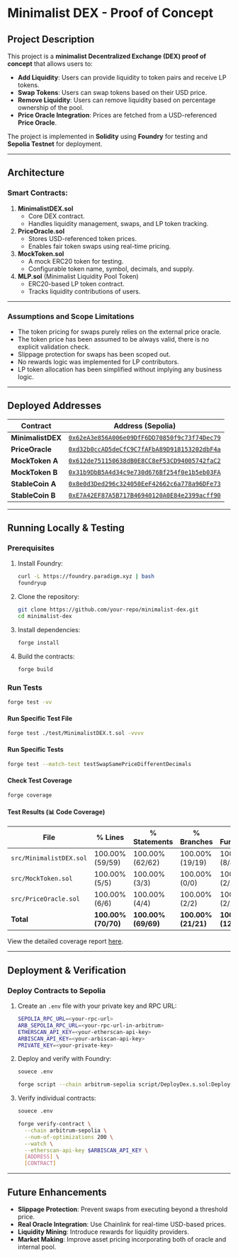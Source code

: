 # Minimalist DEX - Proof of Concept

## Project Description

This project is a **minimalist Decentralized Exchange (DEX) proof of concept** that allows users to:

- **Add Liquidity**: Users can provide liquidity to token pairs and receive LP tokens.
- **Swap Tokens**: Users can swap tokens based on their USD price.
- **Remove Liquidity**: Users can remove liquidity based on percentage ownership of the pool.
- **Price Oracle Integration**: Prices are fetched from a USD-referenced **Price Oracle**.

The project is implemented in **Solidity** using **Foundry** for testing and **Sepolia Testnet** for deployment.

---

## Architecture

### Smart Contracts:

1. **MinimalistDEX.sol**
   - Core DEX contract.
   - Handles liquidity management, swaps, and LP token tracking.
2. **PriceOracle.sol**
   - Stores USD-referenced token prices.
   - Enables fair token swaps using real-time pricing.
3. **MockToken.sol**
   - A mock ERC20 token for testing.
   - Configurable token name, symbol, decimals, and supply.
4. **MLP.sol** (Minimalist Liquidity Pool Token)
   - ERC20-based LP token contract.
   - Tracks liquidity contributions of users.

---

### Assumptions and Scope Limitations

- The token pricing for swaps purely relies on the external price oracle.
- The token price has been assumed to be always valid, there is no explicit validation check.
- Slippage protection for swaps has been scoped out.
- No rewards logic was implemented for LP contributors.
- LP token allocation has been simplified without implying any business logic.

---

## Deployed Addresses

| Contract          | Address (Sepolia)                                                                                                                   |
| ----------------- | ----------------------------------------------------------------------------------------------------------------------------------- |
| **MinimalistDEX** | [`0x62eA3e856A006e09DfF6DD70850f9c73f74Dec79`](https://sepolia.arbiscan.io/address/0x62eA3e856A006e09DfF6DD70850f9c73f74Dec79#code) |
| **PriceOracle**   | [`0xd32b0ccAD5deCfC9C7fAFbA89D918153202dbF4a`](https://sepolia.arbiscan.io/address/0xd32b0ccad5decfc9c7fafba89d918153202dbf4a#code) |
| **MockToken A**   | [`0x612de751150638dB0E8CC8eF53CD94005742faC2`](https://sepolia.arbiscan.io/address/0x612de751150638dB0E8CC8eF53CD94005742faC2#code) |
| **MockToken B**   | [`0x31b9DbB5A4d34c9e730d676Bf254f0e1b5eb03FA`](https://sepolia.arbiscan.io/address/0x31b9DbB5A4d34c9e730d676Bf254f0e1b5eb03FA#code) |
| **StableCoin A**  | [`0x8e0d3Ded296c324050EeF42662c6a778a96DFe73`](https://sepolia.arbiscan.io/address/0x8e0d3Ded296c324050EeF42662c6a778a96DFe73#code) |
| **StableCoin B**  | [`0xE7A42EF87A5B717B46940120A0E84e2399acff90`](https://sepolia.arbiscan.io/address/0xE7A42EF87A5B717B46940120A0E84e2399acff90#code) |

---

## Running Locally & Testing

### **Prerequisites**

1. Install Foundry:

   ```sh
   curl -L https://foundry.paradigm.xyz | bash
   foundryup
   ```

2. Clone the repository:

   ```sh
   git clone https://github.com/your-repo/minimalist-dex.git
   cd minimalist-dex
   ```

3. Install dependencies:

   ```sh
   forge install
   ```

4. Build the contracts:
   ```sh
   forge build
   ```

### **Run Tests**

```sh
forge test -vv
```

#### **Run Specific Test File**

```sh
forge test ./test/MinimalistDEX.t.sol -vvvv
```

#### **Run Specific Tests**

```sh
forge test --match-test testSwapSamePriceDifferentDecimals
```

#### **Check Test Coverage**

```sh
forge coverage
```

#### **Test Results** (📊 Code Coverage)

| File                    | % Lines             | % Statements        | % Branches          | % Functions         |
| ----------------------- | ------------------- | ------------------- | ------------------- | ------------------- |
| `src/MinimalistDEX.sol` | 100.00% (59/59)     | 100.00% (62/62)     | 100.00% (19/19)     | 100.00% (8/8)       |
| `src/MockToken.sol`     | 100.00% (5/5)       | 100.00% (3/3)       | 100.00% (0/0)       | 100.00% (2/2)       |
| `src/PriceOracle.sol`   | 100.00% (6/6)       | 100.00% (4/4)       | 100.00% (2/2)       | 100.00% (2/2)       |
| **Total**               | **100.00% (70/70)** | **100.00% (69/69)** | **100.00% (21/21)** | **100.00% (12/12)** |

View the detailed coverage report [here](./coverage_report/index.html).

---

## Deployment & Verification

### **Deploy Contracts to Sepolia**

1. Create an `.env` file with your private key and RPC URL:

   ```sh
   SEPOLIA_RPC_URL=<your-rpc-url>
   ARB_SEPOLIA_RPC_URL=<your-rpc-url-in-arbitrum>
   ETHERSCAN_API_KEY=<your-etherscan-api-key>
   ARBISCAN_API_KEY=<your-arbiscan-api-key>
   PRIVATE_KEY=<your-private-key>
   ```

2. Deploy and verify with Foundry:

   ```sh
   souece .env

   forge script --chain arbitrum-sepolia script/DeployDex.s.sol:DeployDEX --rpc-url $ARB_SEPOLIA_RPC_URL --private-key $PRIVATE_KEY --broadcast --verify --etherscan-api-key $ARBISCAN_API_KEY
   ```

3. Verify individual contracts:

   ```sh
   souece .env

   forge verify-contract \
     --chain arbitrum-sepolia \
     --num-of-optimizations 200 \
     --watch \
     --etherscan-api-key $ARBISCAN_API_KEY \
     [ADDRESS] \
     [CONTRACT]
   ```

---

## Future Enhancements

- **Slippage Protection**: Prevent swaps from executing beyond a threshold price.
- **Real Oracle Integration**: Use Chainlink for real-time USD-based prices.
- **Liquidity Mining**: Introduce rewards for liquidity providers.
- **Market Making**: Improve asset pricing incorporating both of oracle and internal pool.
